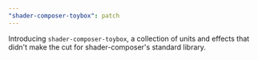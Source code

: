 ```yaml
---
"shader-composer-toybox": patch
---
```


Introducing `shader-composer-toybox`, a collection of units and effects that didn't make the cut for shader-composer's standard library.
